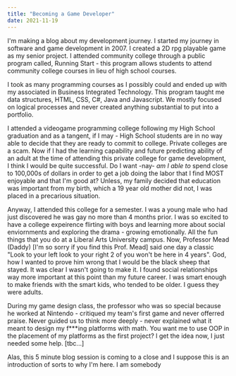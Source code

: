 ```yaml
---
title: "Becoming a Game Developer"
date: 2021-11-19
---
```


I'm making a blog about my development journey. I started my journey in software and game development in 2007. I created a 2D rpg playable 
game as my senior project. I attended community college through a public program called, Running Start - this program allows students to attend 
community college courses in lieu of high school courses. 

I took as many programming courses as I possibly could and ended up with my associated in Business Integrated Technology. This program taught me
data structures, HTML, CSS, C#, Java and Javascript. We mostly focused on logical processes and never created anything substantial to put into
a portfolio. 

I attended a videogame programming college following my High School graduation and as a tangent, if I may - High School students are in no 
way able to decide that they are ready to commit to college. Private colleges are a scam. Now if I had the learning capability and future predicting
ability of an adult at the time of attending this private college for game development, I think I would be quite successful. Do I want -nay- 
_am I able to_ spend close to 100,000s of dollars in order to get a job doing the labor that I find MOST enjoyable and that I'm good at? 
Unless, my family decided that education was important from my birth, which a 19 year old mother did not, I was placed in a precarious situation. 

Anyway, I attended this college for a semester. I was a young male who had just discovered he was gay no more than 4 months prior. I was so excited
to have a college expeirence flirting with boys and learning more about social enviornments and exploring the drama - growing emotionally. All the fun
things that you do at a Liberal Arts University campus. Now, Professor Mead (Daddy) [I'm so sorry if you find this Prof. Mead] said one day a classic
"Look to your left look to your right 2 of you won't be here in 4 years". God, how I wanted to prove him wrong that I would be the black sheep
that stayed. It was clear I wasn't going to make it. I found social relationships way more important at this point than my future career. I was
smart enough to make friends with the smart kids, who tended to be older. I guess they were adults.

During my game design class, the professor who was so special because he worked at Nintendo - critiqued my team's first game and never offerred praise. 
Never guided us to think more deeply - never explained what it meant to design my f***ing platforms with math. You want me to use OOP in the placement
of my platforms as the first project? I get the idea now, I just needed some help. [tbc...]

Alas, this 5 minute blog session is coming to a close and I suppose this is an introduction of sorts to why I'm here. I am somebody 
